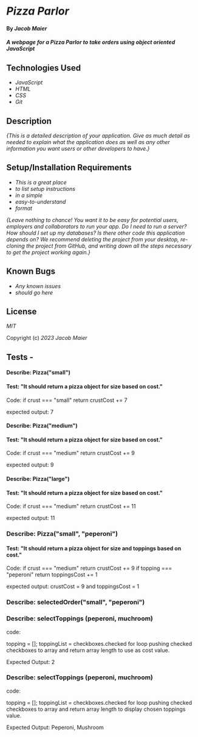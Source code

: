 # _Pizza Parlor_

#### By _Jacob Maier_

#### _A webpage for a Pizza Parlor to take orders using object oriented JavaScript_

## Technologies Used

* _JavaScript_
* _HTML_
* _CSS_
* _Git_

## Description

_{This is a detailed description of your application. Give as much detail as needed to explain what the application does as well as any other information you want users or other developers to have.}_

## Setup/Installation Requirements

* _This is a great place_
* _to list setup instructions_
* _in a simple_
* _easy-to-understand_
* _format_

_{Leave nothing to chance! You want it to be easy for potential users, employers and collaborators to run your app. Do I need to run a server? How should I set up my databases? Is there other code this application depends on? We recommend deleting the project from your desktop, re-cloning the project from GitHub, and writing down all the steps necessary to get the project working again.}_

## Known Bugs

* _Any known issues_
* _should go here_

## License

_MIT_

Copyright (c) _2023_ _Jacob Maier_


## Tests - 

#### Describe: Pizza("small")

#### Test: "It should return a pizza object for size based on cost."

Code: if crust === "small" return crustCost += 7

expected output: 7


#### Describe: Pizza("medium")

#### Test: "It should return a pizza object for size based on cost."

Code: if crust === "medium" return crustCost += 9

expected output: 9


#### Describe: Pizza("large")

#### Test: "It should return a pizza object for size based on cost."

Code: if crust === "medium" return crustCost += 11

expected output: 11


### Describe: Pizza("small", "peperoni")

#### Test: "It should return a pizza object for size and toppings based on cost."

Code: 
  if crust === "medium" return crustCost += 9
  if topping === "peperoni" return toppingsCost += 1

expected output: crustCost = 9 and toppingsCost = 1

### Describe: selectedOrder("small", "peperoni")

<!-- #### Test: "It should display the names of the toppings and size instead of numbers for costing."

Code : 
  return this.size + " " + this.topping;

expected output:  -->

### Describe: selectToppings (peperoni, muchroom)

code: 

  topping = [];
  toppingList = checkboxes.checked
  for loop pushing checked checkboxes to array and return array length to use as cost value.

Expected Output: 2


### Describe: selectToppings (peperoni, muchroom)

code: 

  topping = [];
  toppingList = checkboxes.checked
  for loop pushing checked checkboxes to array and return array length to display chosen toppings value.

Expected Output: Peperoni, Mushroom

